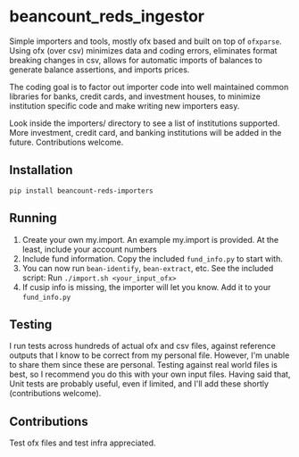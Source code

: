 # beancount_reds_ingestor

Simple importers and tools, mostly ofx based and built on top of `ofxparse`. Using ofx (over csv) minimizes data and coding errors, eliminates format breaking changes in csv, allows for automatic imports of balances to generate balance assertions, and imports prices.

The coding goal is to factor out importer code into well maintained common libraries for banks, credit cards, and investment houses, to minimize institution specific code and make writing new importers easy.

Look inside the importers/ directory to see a list of institutions supported. More investment, credit card, and banking institutions will be added in the future. Contributions welcome.

## Installation
`pip install beancount-reds-importers`

## Running
1. Create your own my.import. An example my.import is provided. At the least, include your account numbers
2. Include fund information. Copy the included `fund_info.py` to start with.
2. You can now run `bean-identify`, `bean-extract`, etc. See the included script: Run `./import.sh <your_input_ofx>`
3. If cusip info is missing, the importer will let you know. Add it to your `fund_info.py`

## Testing
I run tests across hundreds of actual ofx and csv files, against reference outputs that
I know to be correct from my personal file. However, I'm unable to share them since
these are personal. Testing against real world files is best, so I recommend you do this
with your own input files. Having said that, Unit tests are probably useful, even if
limited, and I'll add these shortly (contributions welcome).

## Contributions
Test ofx files and test infra appreciated.
